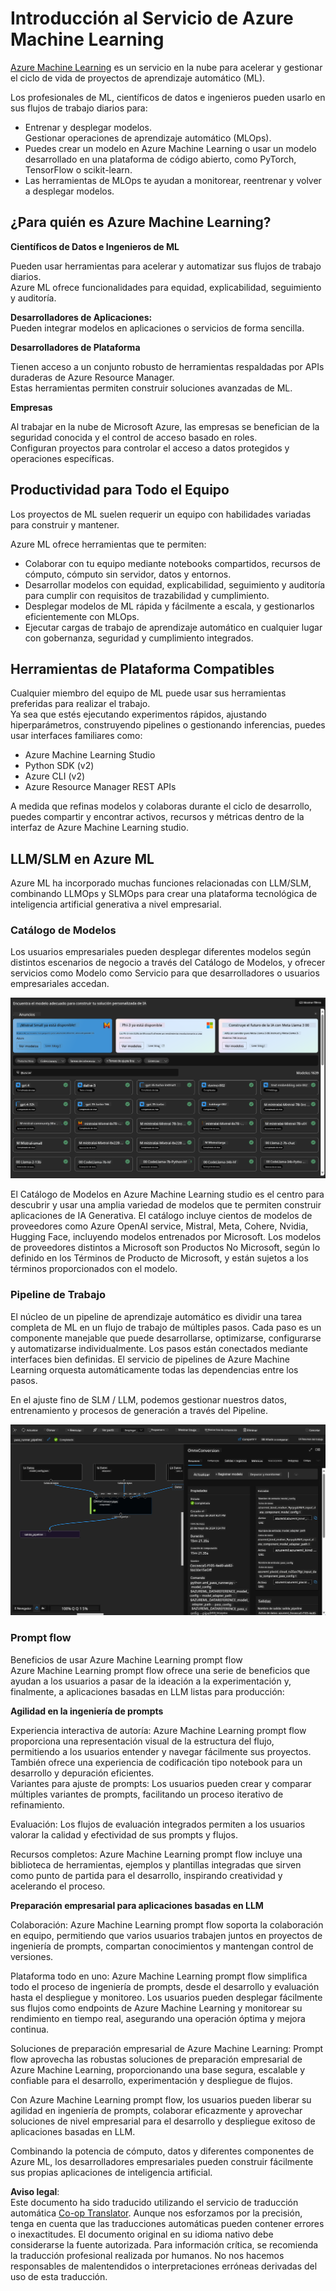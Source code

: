 <!--
CO_OP_TRANSLATOR_METADATA:
{
  "original_hash": "7fe541373802e33568e94e13226d463c",
  "translation_date": "2025-07-17T09:33:12+00:00",
  "source_file": "md/03.FineTuning/Introduce_AzureML.md",
  "language_code": "es"
}
-->
# **Introducción al Servicio de Azure Machine Learning**

[Azure Machine Learning](https://ml.azure.com?WT.mc_id=aiml-138114-kinfeylo) es un servicio en la nube para acelerar y gestionar el ciclo de vida de proyectos de aprendizaje automático (ML).

Los profesionales de ML, científicos de datos e ingenieros pueden usarlo en sus flujos de trabajo diarios para:

- Entrenar y desplegar modelos.  
Gestionar operaciones de aprendizaje automático (MLOps).  
- Puedes crear un modelo en Azure Machine Learning o usar un modelo desarrollado en una plataforma de código abierto, como PyTorch, TensorFlow o scikit-learn.  
- Las herramientas de MLOps te ayudan a monitorear, reentrenar y volver a desplegar modelos.

## ¿Para quién es Azure Machine Learning?

**Científicos de Datos e Ingenieros de ML**

Pueden usar herramientas para acelerar y automatizar sus flujos de trabajo diarios.  
Azure ML ofrece funcionalidades para equidad, explicabilidad, seguimiento y auditoría.

**Desarrolladores de Aplicaciones:**  
Pueden integrar modelos en aplicaciones o servicios de forma sencilla.

**Desarrolladores de Plataforma**

Tienen acceso a un conjunto robusto de herramientas respaldadas por APIs duraderas de Azure Resource Manager.  
Estas herramientas permiten construir soluciones avanzadas de ML.

**Empresas**

Al trabajar en la nube de Microsoft Azure, las empresas se benefician de la seguridad conocida y el control de acceso basado en roles.  
Configuran proyectos para controlar el acceso a datos protegidos y operaciones específicas.

## Productividad para Todo el Equipo  
Los proyectos de ML suelen requerir un equipo con habilidades variadas para construir y mantener.

Azure ML ofrece herramientas que te permiten:  
- Colaborar con tu equipo mediante notebooks compartidos, recursos de cómputo, cómputo sin servidor, datos y entornos.  
- Desarrollar modelos con equidad, explicabilidad, seguimiento y auditoría para cumplir con requisitos de trazabilidad y cumplimiento.  
- Desplegar modelos de ML rápida y fácilmente a escala, y gestionarlos eficientemente con MLOps.  
- Ejecutar cargas de trabajo de aprendizaje automático en cualquier lugar con gobernanza, seguridad y cumplimiento integrados.

## Herramientas de Plataforma Compatibles

Cualquier miembro del equipo de ML puede usar sus herramientas preferidas para realizar el trabajo.  
Ya sea que estés ejecutando experimentos rápidos, ajustando hiperparámetros, construyendo pipelines o gestionando inferencias, puedes usar interfaces familiares como:  
- Azure Machine Learning Studio  
- Python SDK (v2)  
- Azure CLI (v2)  
- Azure Resource Manager REST APIs

A medida que refinas modelos y colaboras durante el ciclo de desarrollo, puedes compartir y encontrar activos, recursos y métricas dentro de la interfaz de Azure Machine Learning studio.

## **LLM/SLM en Azure ML**

Azure ML ha incorporado muchas funciones relacionadas con LLM/SLM, combinando LLMOps y SLMOps para crear una plataforma tecnológica de inteligencia artificial generativa a nivel empresarial.

### **Catálogo de Modelos**

Los usuarios empresariales pueden desplegar diferentes modelos según distintos escenarios de negocio a través del Catálogo de Modelos, y ofrecer servicios como Modelo como Servicio para que desarrolladores o usuarios empresariales accedan.

![models](../../../../translated_images/models.e6c7ff50a51806fd0bfd398477e3db3d5c3dc545cd7308344e448e0b8d8295a1.es.png)

El Catálogo de Modelos en Azure Machine Learning studio es el centro para descubrir y usar una amplia variedad de modelos que te permiten construir aplicaciones de IA Generativa. El catálogo incluye cientos de modelos de proveedores como Azure OpenAI service, Mistral, Meta, Cohere, Nvidia, Hugging Face, incluyendo modelos entrenados por Microsoft. Los modelos de proveedores distintos a Microsoft son Productos No Microsoft, según lo definido en los Términos de Producto de Microsoft, y están sujetos a los términos proporcionados con el modelo.

### **Pipeline de Trabajo**

El núcleo de un pipeline de aprendizaje automático es dividir una tarea completa de ML en un flujo de trabajo de múltiples pasos. Cada paso es un componente manejable que puede desarrollarse, optimizarse, configurarse y automatizarse individualmente. Los pasos están conectados mediante interfaces bien definidas. El servicio de pipelines de Azure Machine Learning orquesta automáticamente todas las dependencias entre los pasos.

En el ajuste fino de SLM / LLM, podemos gestionar nuestros datos, entrenamiento y procesos de generación a través del Pipeline.

![finetuning](../../../../translated_images/finetuning.6559da198851fa523d94d6f0b9f271fa6e1bbac13db0024ebda43cb5348a4633.es.png)

### **Prompt flow**

Beneficios de usar Azure Machine Learning prompt flow  
Azure Machine Learning prompt flow ofrece una serie de beneficios que ayudan a los usuarios a pasar de la ideación a la experimentación y, finalmente, a aplicaciones basadas en LLM listas para producción:

**Agilidad en la ingeniería de prompts**

Experiencia interactiva de autoría: Azure Machine Learning prompt flow proporciona una representación visual de la estructura del flujo, permitiendo a los usuarios entender y navegar fácilmente sus proyectos. También ofrece una experiencia de codificación tipo notebook para un desarrollo y depuración eficientes.  
Variantes para ajuste de prompts: Los usuarios pueden crear y comparar múltiples variantes de prompts, facilitando un proceso iterativo de refinamiento.

Evaluación: Los flujos de evaluación integrados permiten a los usuarios valorar la calidad y efectividad de sus prompts y flujos.

Recursos completos: Azure Machine Learning prompt flow incluye una biblioteca de herramientas, ejemplos y plantillas integradas que sirven como punto de partida para el desarrollo, inspirando creatividad y acelerando el proceso.

**Preparación empresarial para aplicaciones basadas en LLM**

Colaboración: Azure Machine Learning prompt flow soporta la colaboración en equipo, permitiendo que varios usuarios trabajen juntos en proyectos de ingeniería de prompts, compartan conocimientos y mantengan control de versiones.

Plataforma todo en uno: Azure Machine Learning prompt flow simplifica todo el proceso de ingeniería de prompts, desde el desarrollo y evaluación hasta el despliegue y monitoreo. Los usuarios pueden desplegar fácilmente sus flujos como endpoints de Azure Machine Learning y monitorear su rendimiento en tiempo real, asegurando una operación óptima y mejora continua.

Soluciones de preparación empresarial de Azure Machine Learning: Prompt flow aprovecha las robustas soluciones de preparación empresarial de Azure Machine Learning, proporcionando una base segura, escalable y confiable para el desarrollo, experimentación y despliegue de flujos.

Con Azure Machine Learning prompt flow, los usuarios pueden liberar su agilidad en ingeniería de prompts, colaborar eficazmente y aprovechar soluciones de nivel empresarial para el desarrollo y despliegue exitoso de aplicaciones basadas en LLM.

Combinando la potencia de cómputo, datos y diferentes componentes de Azure ML, los desarrolladores empresariales pueden construir fácilmente sus propias aplicaciones de inteligencia artificial.

**Aviso legal**:  
Este documento ha sido traducido utilizando el servicio de traducción automática [Co-op Translator](https://github.com/Azure/co-op-translator). Aunque nos esforzamos por la precisión, tenga en cuenta que las traducciones automáticas pueden contener errores o inexactitudes. El documento original en su idioma nativo debe considerarse la fuente autorizada. Para información crítica, se recomienda la traducción profesional realizada por humanos. No nos hacemos responsables de malentendidos o interpretaciones erróneas derivadas del uso de esta traducción.